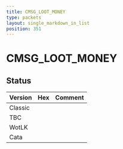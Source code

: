 ```yaml
---
title: CMSG_LOOT_MONEY
type: packets
layout: single_markdown_in_list
position: 351
---
```


# CMSG_LOOT_MONEY

## Status

Version | Hex | Comment
---------- | ---------- | ---------- 
Classic |  |  
TBC |  |  
WotLK |  |  
Cata |  |  
